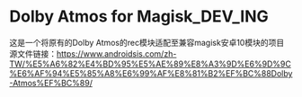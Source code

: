 # Dolby Atmos for Magisk_DEV_ING
这是一个将原有的Dolby Atmos的rec模块适配至兼容magisk安卓10模块的项目
源文件链接：https://www.androidsis.com/zh-TW/%E5%A6%82%E4%BD%95%E5%AE%89%E8%A3%9D%E6%9D%9C%E6%AF%94%E5%85%A8%E6%99%AF%E8%81%B2%EF%BC%88Dolby-Atmos%EF%BC%89/
